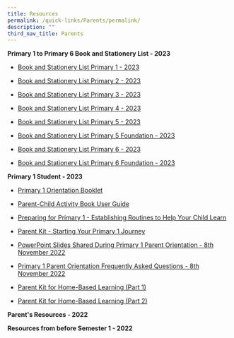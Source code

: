 ```yaml
---
title: Resources
permalink: /quick-links/Parents/permalink/
description: ""
third_nav_title: Parents
---
```

**Primary 1 to Primary 6 Book and Stationery List - 2023**<br>
*   [Book and Stationery List Primary 1 - 2023](/files/Parent%20Resources/ParentResourcesP1Student2023/P1%20Orientation%20Booklet%202023.pdf)

*  [Book and Stationery List Primary 2 - 2023](/files/Parent%20Resources/ParentResourcesP1Student2023/Parent%20Child%20Activity%20ReadySetGo.pdf)

*  [Book and Stationery List Primary 3 - 2023](/files/Parent%20Resources/ParentResourcesP1Student2023/Parent%20Child%20Activity%20ReadySetGo.pdf)

*  [Book and Stationery List Primary 4 - 2023](/files/Parent%20Resources/ParentResourcesP1Student2023/Parent%20Child%20Activity%20ReadySetGo.pdf)

*  [Book and Stationery List Primary 5 - 2023](/files/Parent%20Resources/ParentResourcesP1Student2023/Parent%20Child%20Activity%20ReadySetGo.pdf)

*  [Book and Stationery List Primary 5 Foundation - 2023](/files/Parent%20Resources/ParentResourcesP1Student2023/Parent%20Child%20Activity%20ReadySetGo.pdf)

*  [Book and Stationery List Primary 6 - 2023](/files/Parent%20Resources/ParentResourcesP1Student2023/Parent%20Child%20Activity%20ReadySetGo.pdf)

*  [Book and Stationery List Primary 6 Foundation - 2023](/files/Parent%20Resources/ParentResourcesP1Student2023/Parent%20Child%20Activity%20ReadySetGo.pdf)


**Primary 1 Student - 2023**<br>
*   [Primary 1 Orientation Booklet](/files/Parent%20Resources/ParentResourcesP1Student2023/P1%20Orientation%20Booklet%202023.pdf)

*  [Parent-Child Activity Book User Guide](/files/Parent%20Resources/ParentResourcesP1Student2023/Parent%20Child%20Activity%20ReadySetGo.pdf)

*   [Preparing for Primary 1 - Establishing Routines to Help Your Child Learn](/files/Parent%20Resources/ParentResourcesP1Student2023/Preparing%20for%20P1%20Establishing%20Routines%20To%20Help%20Your%20Child%20Learn.pdf)

*   [Parent Kit - Starting Your Primary 1 Journey](/files/Parent%20Resources/ParentResourcesP1Student2023/Parent%20Kit%20Starting%20Your%20Primary%201%20Journey.pdf)

*   [PowerPoint Slides Shared During Primary 1 Parent Orientation - 8th November 2022](/files/Parent%20Resources/ParentResourcesP1Student2023/PowerPoint%20Slides%20Shared%20During%20P1%20Parent%20Orientation%202022%208th%20Nov%2022.pdf)

*   [Primary 1 Parent Orientation Frequently Asked Questions - 8th November 2022](/files/Parent%20Resources/ParentResourcesP1Student2023/P1%20Parent%20Orientation%20FAQ%208th%20Nov%202022.pdf)

*   [Parent Kit for Home-Based Learning&nbsp;(Part 1)](/files/resource-kit---hbl-(part-1).pdf)

*   [Parent Kit for Home-Based Learning&nbsp;(Part 2)](/files/Resource%20Kit%20-%20HBL%20(Part%202).pdf)

**Parent's Resources - 2022**<br>


**Resources from before Semester 1 - 2022**<br>